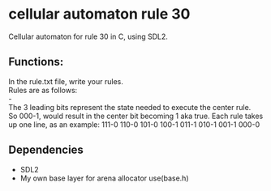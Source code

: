 # cellular automaton rule 30

Cellular automaton for rule 30 in C, using SDL2.
## Functions:
In the rule.txt file, write your rules.  
Rules are as follows:  
<bit><bit><bit>-<bit>  
The 3 leading bits represent the state needed to execute the center rule.  
So 000-1, would result in the center bit becoming 1 aka true.
Each rule takes up one line, as an example:
111-0
110-0
101-0
100-1
011-1
010-1
001-1
000-0

## Dependencies
 - SDL2
 - My own base layer for arena allocator use(base.h)
